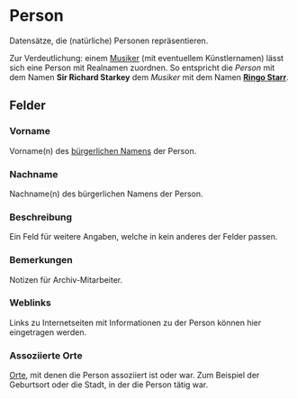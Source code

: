 Person
======

Datensätze, die (natürliche) Personen repräsentieren.

Zur Verdeutlichung: einem [Musiker](musiker.md "Musiker") (mit eventuellem Künstlernamen) lässt sich eine Person mit
Realnamen zuordnen. So entspricht die *Person* mit dem Namen **Sir Richard Starkey** dem *Musiker* mit dem Namen 
**[Ringo Starr](https://de.wikipedia.org/wiki/Ringo_Starr)**.

## Felder

### Vorname

Vorname(n) des [bürgerlichen Namens](https://de.wikipedia.org/wiki/Realname#B.C3.BCrgerlicher_Name) der Person.

### Nachname

Nachname(n) des bürgerlichen Namens der Person.

### Beschreibung

Ein Feld für weitere Angaben, welche in kein anderes der Felder passen.

### Bemerkungen

Notizen für Archiv-Mitarbeiter.

### Weblinks

Links zu Internetseiten mit Informationen zu der Person können hier eingetragen werden.

### Assoziierte Orte

[Orte](ort.md "Ort"), mit denen die Person assoziiert ist oder war. Zum Beispiel der Geburtsort oder die Stadt, in der 
die Person tätig war.
